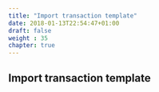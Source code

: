 ```yaml
---
title: "Import transaction template"
date: 2018-01-13T22:54:47+01:00
draft: false
weight : 35
chapter: true
---
```

## Import transaction template